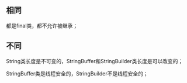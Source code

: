 ## 相同

都是final类，都不允许被继承；



## 不同

String类长度是不可变的，StringBuffer和StringBuilder类长度是可以改变的；

StringBuffer类是线程安全的，StringBuilder不是线程安全的；

